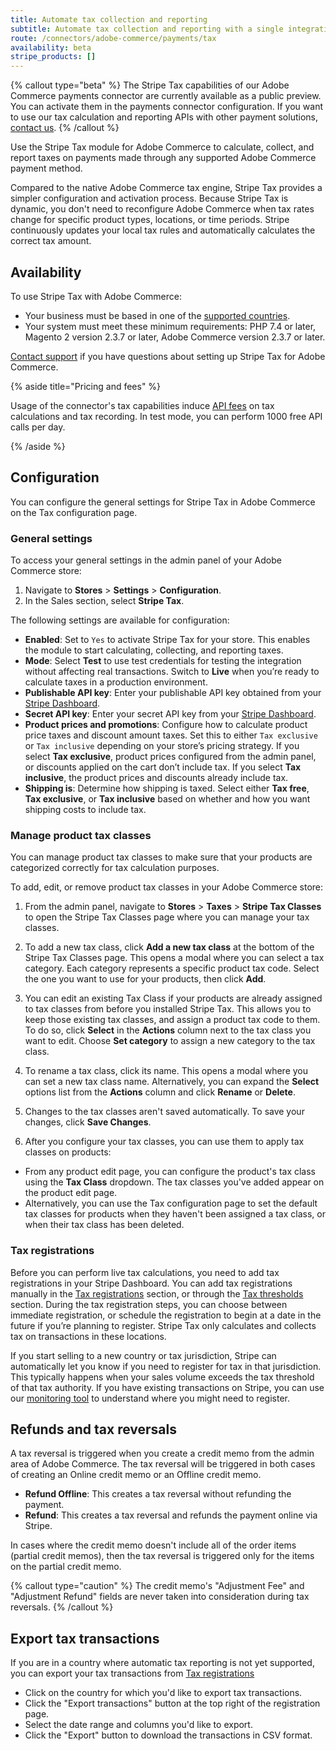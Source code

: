 ```yaml
---
title: Automate tax collection and reporting
subtitle: Automate tax collection and reporting with a single integration on Adobe Commerce.
route: /connectors/adobe-commerce/payments/tax
availability: beta
stripe_products: []
---
```


{% callout type="beta" %}
The Stripe Tax capabilities of our Adobe Commerce payments connector are currently available as a public preview. You can activate them in the payments connector configuration. If you want to use our tax calculation and reporting APIs with other payment solutions, [contact us](mailto:adobe-commerce-stripe-tax-rc@stripe.com).
{% /callout %}

Use the Stripe Tax module for Adobe Commerce to calculate, collect, and report taxes on payments made through any supported Adobe Commerce payment method.

Compared to the native Adobe Commerce tax engine, Stripe Tax provides a simpler configuration and activation process. Because Stripe Tax is dynamic, you don't need to reconfigure Adobe Commerce when tax rates change for specific product types, locations, or time periods. Stripe continuously updates your local tax rules and automatically calculates the correct tax amount.

## Availability

To use Stripe Tax with Adobe Commerce:

- Your business must be based in one of the [supported countries](/tax/supported-countries).
- Your system must meet these minimum requirements: PHP 7.4 or later, Magento 2 version 2.3.7 or later, Adobe Commerce version 2.3.7 or later.

[Contact support](https://support.stripe.com/contact/) if you have questions about setting up Stripe Tax for Adobe Commerce.


{% aside title="Pricing and fees" %}

Usage of the connector's tax capabilities induce [API fees](https://support.stripe.com/questions/understanding-stripe-tax-pricing) on tax calculations and tax recording. In test mode, you can perform 1000 free API calls per day.

{% /aside %}

## Configuration

You can configure the general settings for Stripe Tax in Adobe Commerce on the Tax configuration page.

### General settings
To access your general settings in the admin panel of your Adobe Commerce store:

1. Navigate to **Stores** > **Settings** > **Configuration**.
2. In the Sales section, select **Stripe Tax**.

The following settings are available for configuration:

- **Enabled**: Set to `Yes` to activate Stripe Tax for your store. This enables the module to start calculating, collecting, and reporting taxes.
- **Mode**: Select **Test** to use test credentials for testing the integration without affecting real transactions. Switch to **Live** when you’re ready to calculate taxes in a production environment.
- **Publishable API key**: Enter your publishable API key obtained from your [Stripe Dashboard](https://dashboard.stripe.com/apikeys).
- **Secret API key**: Enter your secret API key from your [Stripe Dashboard](https://dashboard.stripe.com/apikeys).
- **Product prices and promotions**: Configure how to calculate product price taxes and discount amount taxes. Set this to either `Tax exclusive` or `Tax inclusive` depending on your store’s pricing strategy. If you select **Tax exclusive**, product prices configured from the admin panel, or discounts applied on the cart don’t include tax. If you select **Tax inclusive**, the product prices and discounts already include tax.
- **Shipping is**: Determine how shipping is taxed. Select either **Tax free**, **Tax exclusive**, or **Tax inclusive** based on whether and how you want shipping costs to include tax.

### Manage product tax classes

You can manage product tax classes to make sure that your products are categorized correctly for tax calculation purposes.

To add, edit, or remove product tax classes in your Adobe Commerce store:

1. From the admin panel, navigate to **Stores** > **Taxes** > **Stripe Tax Classes** to open the Stripe Tax Classes page where you can manage your tax classes.

1. To add a new tax class, click **Add a new tax class** at the bottom of the Stripe Tax Classes page. This opens a modal where you can select a tax category. Each category represents a specific product tax code. Select the one you want to use for your products, then click **Add**.

1. You can edit an existing Tax Class if your products are already assigned to tax classes from before you installed Stripe Tax. This allows you to keep those existing tax classes, and assign a product tax code to them. To do so, click **Select** in the **Actions** column next to the tax class you want to edit. Choose **Set category** to assign a new category to the tax class.

1. To rename a tax class, click its name. This opens a modal where you can set a new tax class name. Alternatively, you can expand the **Select** options list from the **Actions** column and click **Rename** or **Delete**.

1. Changes to the tax classes aren't saved automatically. To save your changes, click **Save Changes**.

1. After you configure your tax classes, you can use them to apply tax classes on products:
  - From any product edit page, you can configure the product's tax class using the **Tax Class** dropdown. The tax classes you've added appear on the product edit page.
  - Alternatively, you can use the Tax configuration page to set the default tax classes for products when they haven't been assigned a tax class, or when their tax class has been deleted.

### Tax registrations

Before you can perform live tax calculations, you need to add tax registrations in your Stripe Dashboard. You can add tax registrations manually in the [Tax registrations](https://dashboard.stripe.com/test/tax/registrations) section, or through the [Tax thresholds](https://dashboard.stripe.com/test/tax/thresholds) section. During the tax registration steps, you can choose between immediate registration, or schedule the registration to begin at a date in the future if you’re planning to register. Stripe Tax only calculates and collects tax on transactions in these locations.

If you start selling to a new country or tax jurisdiction, Stripe can automatically let you know if you need to register for tax in that jurisdiction. This typically happens when your sales volume exceeds the tax threshold of that tax authority. If you have existing transactions on Stripe, you can use our [monitoring tool](https://dashboard.stripe.com/tax/thresholds) to understand where you might need to register.

## Refunds and tax reversals

A tax reversal is triggered when you create a credit memo from the admin area of Adobe Commerce. The tax reversal will be triggered in both cases of creating an Online credit memo or an Offline credit memo.

- **Refund Offline**: This creates a tax reversal without refunding the payment.
- **Refund**: This creates a tax reversal and refunds the payment online via Stripe.

In cases where the credit memo doesn't include all of the order items (partial credit memos), then the tax reversal is triggered only for the items on the partial credit memo.

{% callout type="caution" %}
The credit memo's "Adjustment Fee" and "Adjustment Refund" fields are never taken into consideration during tax reversals.
{% /callout %}

## Export tax transactions

If you are in a country where automatic tax reporting is not yet supported, you can export your tax transactions from [Tax registrations](https://dashboard.stripe.com/tax/registrations)

- Click on the country for which you'd like to export tax transactions.
- Click the "Export transactions" button at the top right of the registration page.
- Select the date range and columns you'd like to export.
- Click the "Export" button to download the transactions in CSV format.

